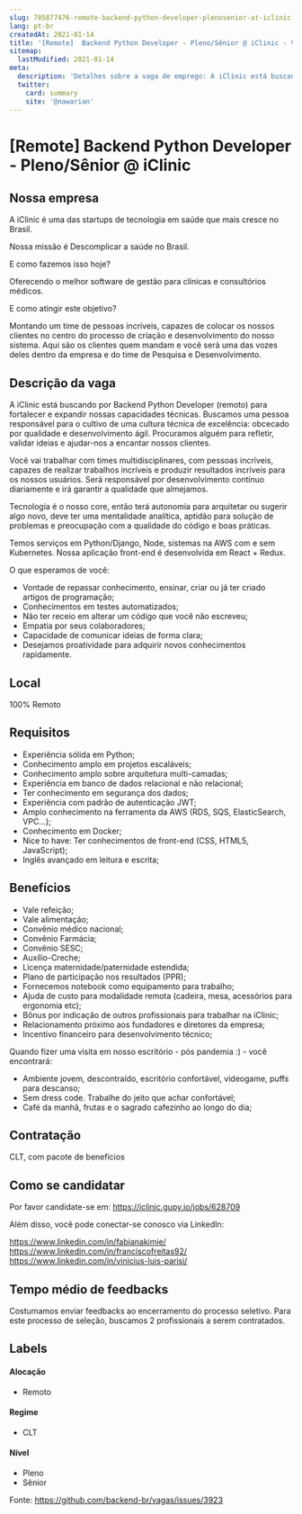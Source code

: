 ```yaml
---
slug: 785877476-remote-backend-python-developer-plenosenior-at-iclinic
lang: pt-br
createdAt: 2021-01-14
title: '[Remote]  Backend Python Developer - Pleno/Sênior @ iClinic - Vaga de Emprego'
sitemap:
  lastModified: 2021-01-14
meta:
  description: 'Detalhes sobre a vaga de emprego: A iClinic está buscando por Backend Python Developer (remoto) para fortalecer e expandir nossas capacidades técnicas. Buscamos uma pessoa responsável para o cultivo de uma cultura técnica de excelência: obcecado por qualidade e desenvolvimento ágil. Procuramos alguém para refletir, validar ideias e ajudar-nos a encantar nossos clientes. Você vai trabalhar com times multidisciplinares, com pessoas incríveis, capazes de realizar trabalhos incríveis e produzir resultados incríveis para os nossos usuários. Será responsável por desenvolvimento contínuo diariamente e irá garantir a qualidade que almejamos. Tecnologia é o nosso core, então terá autonomia para arquitetar ou sugerir algo novo, deve ter uma mentalidade analítica, aptidão para solução de problemas e preocupação com a qualidade do código e boas práticas. Temos serviços em Python/Django, Node, sistemas na AWS com e sem Kubernetes. Nossa aplicação front-end é desenvolvida em React + Redux.  O que esperamos de você: - Vontade de repassar conhecimento, ensinar, criar ou já ter criado artigos de programação; - Conhecimentos em testes automatizados; - Não ter receio em alterar um código que você não escreveu; - Empatia por seus colaboradores; - Capacidade de comunicar ideias de forma clara; - Desejamos proatividade para adquirir novos conhecimentos rapidamente.'
  twitter:
    card: summary
    site: '@nawarian'
---
```


# [Remote]  Backend Python Developer - Pleno/Sênior @ iClinic

## Nossa empresa

A iClinic é uma das startups de tecnologia em saúde que mais cresce no Brasil.

Nossa missão é Descomplicar a saúde no Brasil.


E como fazemos isso hoje? 

Oferecendo o melhor software de gestão para clínicas e consultórios médicos.


E como atingir este objetivo?

Montando um time de pessoas incríveis, capazes de colocar os nossos clientes no centro do processo de criação e desenvolvimento do nosso sistema. Aqui são os clientes quem mandam e você será uma das vozes deles dentro da empresa e do time de Pesquisa e Desenvolvimento.

## Descrição da vaga

A iClinic está buscando por Backend Python Developer  (remoto) para fortalecer e expandir nossas capacidades técnicas. Buscamos uma pessoa responsável para o cultivo de uma cultura técnica de excelência: obcecado por qualidade e desenvolvimento ágil. Procuramos alguém para refletir, validar ideias e ajudar-nos a encantar nossos clientes.

Você vai trabalhar com times multidisciplinares, com pessoas incríveis, capazes de realizar trabalhos incríveis e produzir resultados incríveis para os nossos usuários. Será responsável por desenvolvimento contínuo diariamente e irá garantir a qualidade que almejamos.

Tecnologia é o nosso core, então terá autonomia para arquitetar ou sugerir algo novo, deve ter uma mentalidade analítica, aptidão para solução de problemas e preocupação com a qualidade do código e boas práticas.

Temos serviços em Python/Django, Node, sistemas na AWS com e sem Kubernetes. Nossa aplicação front-end é desenvolvida em React + Redux.



O que esperamos de você:

- Vontade de repassar conhecimento, ensinar, criar ou já ter criado artigos de programação;
- Conhecimentos em testes automatizados;
- Não ter receio em alterar um código que você não escreveu;
- Empatia por seus colaboradores;
- Capacidade de comunicar ideias de forma clara;
- Desejamos proatividade para adquirir novos conhecimentos rapidamente.

## Local

100% Remoto

## Requisitos

- Experiência sólida em Python;
- Conhecimento amplo em projetos escaláveis;
- Conhecimento amplo sobre arquitetura multi-camadas;
- Experiência em banco de dados relacional e não relacional;
- Ter conhecimento em segurança dos dados;
- Experiência com padrão de autenticação JWT;
- Amplo conhecimento na ferramenta da AWS (RDS, SQS, ElasticSearch, VPC...);
- Conhecimento em Docker;
- Nice to have: Ter conhecimentos de front-end (CSS, HTML5, JavaScript);
- Inglês avançado em leitura e escrita;


## Benefícios

- Vale refeição;
- Vale alimentação;
- Convênio médico nacional;
- Convênio Farmácia;
- Convênio SESC;
- Auxílio-Creche;
- Licença maternidade/paternidade estendida; 
- Plano de participação nos resultados (PPR);
- Fornecemos notebook como equipamento para trabalho;
- Ajuda de custo para modalidade remota (cadeira, mesa, acessórios para ergonomia etc);
- Bônus por indicação de outros profissionais para trabalhar na iClinic;
- Relacionamento próximo aos fundadores e diretores da empresa;
- Incentivo financeiro para desenvolvimento técnico;


Quando fizer uma visita em nosso escritório - pós pandemia :) - você encontrará:

- Ambiente jovem, descontraído, escritório confortável, videogame, puffs para descanso;
- Sem dress code. Trabalhe do jeito que achar confortável;
- Café da manhã, frutas e o sagrado cafezinho ao longo do dia;

## Contratação

CLT, com pacote de benefícios

## Como se candidatar

Por favor candidate-se em: https://iclinic.gupy.io/jobs/628709

Além disso, você pode conectar-se conosco via LinkedIn:

https://www.linkedin.com/in/fabianakimie/
https://www.linkedin.com/in/franciscofreitas92/
https://www.linkedin.com/in/vinicius-luis-parisi/

## Tempo médio de feedbacks

Costumamos enviar feedbacks ao encerramento do processo seletivo.
Para este processo de seleção, buscamos 2 profissionais a serem contratados.

## Labels
<!-- retire os labels que não fazem sentido à vaga -->

#### Alocação
- Remoto

#### Regime
- CLT


#### Nível
- Pleno
- Sênior





Fonte: https://github.com/backend-br/vagas/issues/3923